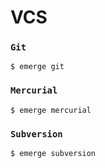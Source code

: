 # VCS

### `Git`

```ShellSession
$ emerge git
```

### `Mercurial`

```ShellSession
$ emerge mercurial
```

### `Subversion`

```ShellSession
$ emerge subversion
```
